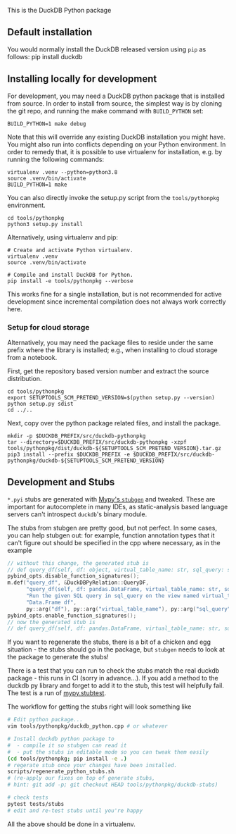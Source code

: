 This is the DuckDB Python package

## Default installation

You would normally install the DuckDB released version using `pip` as follows:
    pip install duckdb

## Installing locally for development

For development, you may need a DuckDB python package that is installed from source. In order to install from source, the simplest way is by cloning the git repo, and running the make command with `BUILD_PYTHON` set:

    BUILD_PYTHON=1 make debug

Note that this will override any existing DuckDB installation you might have. You might also run into conflicts depending on your Python environment. In order to remedy that, it is possible to use virtualenv for installation, e.g. by running the following commands:

    virtualenv .venv --python=python3.8
    source .venv/bin/activate
    BUILD_PYTHON=1 make

You can also directly invoke the setup.py script from the `tools/pythonpkg` environment.

    cd tools/pythonpkg
    python3 setup.py install

Alternatively, using virtualenv and pip:

    # Create and activate Python virtualenv.
    virtualenv .venv
    source .venv/bin/activate

    # Compile and install DuckDB for Python.
    pip install -e tools/pythonpkg --verbose

This works fine for a single installation, but is not recommended for active development since incremental compilation does not always work correctly here.

### Setup for cloud storage

Alternatively, you may need the package files to reside under the same
prefix where the library is installed; e.g., when installing to cloud
storage from a notebook.

First, get the repository based version number and extract the source distribution.

    cd tools/pythonpkg
    export SETUPTOOLS_SCM_PRETEND_VERSION=$(python setup.py --version)
    python setup.py sdist
    cd ../..

Next, copy over the python package related files, and install the package.

    mkdir -p $DUCKDB_PREFIX/src/duckdb-pythonpkg
    tar --directory=$DUCKDB_PREFIX/src/duckdb-pythonpkg -xzpf tools/pythonpkg/dist/duckdb-${SETUPTOOLS_SCM_PRETEND_VERSION}.tar.gz
    pip3 install --prefix $DUCKDB_PREFIX -e $DUCKDB_PREFIX/src/duckdb-pythonpkg/duckdb-${SETUPTOOLS_SCM_PRETEND_VERSION}

## Development and Stubs

`*.pyi` stubs are generated with [Mypy's `stubgen`](https://mypy.readthedocs.io/en/stable/stubgen.html) and tweaked. These are important for autocomplete in many IDEs, as static-analysis based language servers can't introspect `duckdb`'s binary module.

The stubs from stubgen are pretty good, but not perfect. In some cases, you can help stubgen out: for example, function annotation types that it can't figure out should be specified in the cpp where necessary, as in the example
```cpp
// without this change, the generated stub is
// def query_df(self, df: object, virtual_table_name: str, sql_query: str) -> DuckDBPyRelation: ...
pybind_opts.disable_function_signatures();
m.def("query_df", &DuckDBPyRelation::QueryDF,
      "query_df(self, df: pandas.DataFrame, virtual_table_name: str, sql_query: str) -> DuckDBPyRelation \n"
      "Run the given SQL query in sql_query on the view named virtual_table_name that contains the content of "
      "Data.Frame df",
      py::arg("df"), py::arg("virtual_table_name"), py::arg("sql_query"));
pybind_opts.enable_function_signatures();
// now the generated stub is
// def query_df(self, df: pandas.DataFrame, virtual_table_name: str, sql_query: str) -> DuckDBPyRelation: ...
```

If you want to regenerate the stubs, there is a bit of a chicken and egg situation - the stubs should go in the package, but
`stubgen` needs to look at the package to generate the stubs!

There is a test that you can run to check the stubs match the real duckdb package - this runs in CI (sorry in advance...). If you add a method to the duckdb py library and forget to add it to the stub, this test will helpfully fail. The test is a run of [mypy.stubtest](https://github.com/python/mypy/issues/5028#issuecomment-740101546).

The workflow for getting the stubs right will look something like

```sh
# Edit python package...
vim tools/pythonpkg/duckdb_python.cpp # or whatever

# Install duckdb python package to
#  - compile it so stubgen can read it
#  - put the stubs in editable mode so you can tweak them easily
(cd tools/pythonpkg; pip install -e .)
# regerate stub once your changes have been installed.
scripts/regenerate_python_stubs.sh
# (re-apply our fixes on top of generate stubs,
# hint: git add -p; git checkout HEAD tools/pythonpkg/duckdb-stubs)

# check tests
pytest tests/stubs
# edit and re-test stubs until you're happy
```

All the above should be done in a virtualenv.
